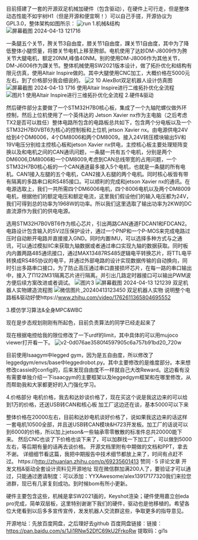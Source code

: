  目前搭建了一套的开源双足机械加硬件（包含驱动），在硬件上可行走，但是整体动态性能不如宇树H1（但是开源和便宜啊！）可以自己手搓，开源协议为GPL3.0，整体架构如图所示：
 ![run](https://github.com/Alexhuge1/Alexbot/assets/79268846/a2eb591e-d456-4b0f-b197-b859c2b0c155)
1.机械&结构
![屏幕截图 2024-04-13 121716](https://github.com/Alexhuge1/Alexbot/assets/79268846/150308cd-8ca5-4cd7-801d-cbc1b5fc478d)

一条腿五个关节，胯关节3自由度，膝关节1自由度，踝关节1自由度，其中为了降低整体小腿惯量，将膝关节电机上移至胯部。电机使用了达妙DM-J8009作为胯关节大腿电机，额定20NM,峰值40NM。别的使用DM-J8006作为其他关节，DM-J6006作为踝关节。整体机械使用SW2021版本设计，做了拓扑优化和结构有限元仿真，使用Altair Inspire做的。其中大腿使用CNC加工，大概价格在5000元左右。到了价格部分我会细说的。
![2 10](https://github.com/Alexhuge1/Alexbot/assets/79268846/501826ab-541a-40ca-8109-51b4ecc5542e)
AlexBot双足机器人设计仿真图
![屏幕截图 2024-04-13 1716](https://github.com/Alexhuge1/Alexbot/assets/79268846/c7eb36f5-861d-4384-a486-29a93eeace56)
使用Altair Inspire进行二维拓扑优化全流程
![图片1](https://github.com/Alexhuge1/Alexbot/assets/79268846/3afe8f92-c4c3-46a8-9cc9-73fd7369d808)
使用Altair Inspire进行三维拓扑优化全流程
2.硬件&驱动

然后硬件部分主要做了一个STM32H7B0核心板，集成了一个九轴陀螺仪做外环控制，然后上位机使用了一个英伟达的 Jetson Xavier nx作为主电脑（之后考虑TX2是否可以胜任）整体电路所包含的电路板总共如下，包含两个分电板以及一个STM32H7B0VBT6为核心的控制板和上位机 jetson Xavier nx。由电源供电24V给到4个DM6006，4个DM8006和两个DM8009。接入24V转压模块输出5V和19V电压分别给主控核心板和jetson Xavier nx供电，主控核心板主要处理矩阵变换以及和电机之间的CAN通讯问题，一条腿一共有五个电机，分别是两个DM6006,DM8006和一个DM8009,考虑到CAN总线带宽的占用问题，一个STM32H7B0核心板的一个CAN通道最多接入5个电机，也就是一条腿的所有电机。CAN1接入左腿的五个电机，CAN2接入右腿的两个电机。同时核心板皆有带有隔离的多路串口和RS485接口。可以顺利的完成和jetson Xavier nx的通讯。在电源选取上，我们一共所需四个DM6006电机，四个8006电机以及两个DM8009电机，根据他们的额定电压和额定电流，这里我们假设他们的输入电压都为24V，我们可得到总的功率为1968W的功率。所以我们这里选取了输出功率为2KW的DC直流源作为我们的供电电源。

选用STM32H7B0VBT6作为核心芯片，引出两路CAN通道FDCAN1和FDCAN2。电路设计包含输入的5V过压保护设计，通过一个PNP和一个P-MOS来完成电路过压时自动断开电路并直接接入GND。同时内置IMU，可以选择多种方式与之通讯，可以通过模拟IIC来获取九轴数据或者通过串口实现九轴的数据获取。同时板内内置两路485通讯接口，通过MAX13487RS485逻辑电平转换芯片，将TTL电平转换成RS485协议的电平，并通过外部电路的设计实现数据传输的自动换向，同时引出多路串口接口，为了防止高压通过串口直接损坏芯片，在每一路的串口输出中，接入了Π122M31隔离芯片进行隔离。并引出几路定时器接口可以输出PWM波方便后续方案改进或者调试。
![图片3](https://github.com/Alexhuge1/Alexbot/assets/79268846/45d509cd-a820-4300-86af-de6eaf1d7879)
![屏幕截图 2024-04-13 121239](https://github.com/Alexhuge1/Alexbot/assets/79268846/e625a7bd-51c1-4a25-b6b3-4c22a0512e78)
双足机器人实物建造流程图
![微信图片_20240413123450](https://github.com/Alexhuge1/Alexbot/assets/79268846/be32c725-1c60-49a8-b3aa-c7ed3b4e22c1)
双足机器人实物
说明整个电路板&驱动好使https://www.zhihu.com/video/1762611365804695552

3.模仿学习算法&全身MPC&WBC

现在是步态规划刚刚有所起色，目前负责算法的同学已经走起来了

现在根据电控给我的限位修改了一下urdf的limit，其中具体的可以用mujoco viewer打开看一下。
![v2-0d076ae3580f4597905c6a757b91bd20_720w](https://github.com/Alexhuge1/Alexbot/assets/79268846/ca007be0-8ff4-47b6-8b23-acb9bd97a089)

目前使用Isaagym中legged gym，因为是五自由度，所以修改了leggedgym/envs/base中leggedrobot.py。其中主要修改的是维度部分。本来想修改cassie的config的，后来发现自由度不一样就自己大改Reward。这边看有没有需要单独介绍一下isaacgym的主要框架以及leggedgym框架和在哪里修改，从而帮助我和大家都更好的入门强化学习。

4.价格部分
电机价格，我去和达妙谈价格了，现在买这个说是我这边来的可以给到1万的价格，还送USB转CAN和核心板
加工厂这边还在谈，基本5000可以下来

整体价格在20000左右，目前和达妙电机谈好价格了，说如果我这边来的话这样一套电机10500全部，并且送USB转CAN模块&H723开发板。加工厂的话说可以到6000的价格，所以加上jetson&一些轴承零零散散的标准件总共20000能下来。
然后CNC也谈了下价格也谈下来了，可以加群找一下加工厂，可以做到5000左右，等后期有量的话再去谈价格。
开源文档里附有中期做的文档和PPT，拿去不谢。
详细细节看这篇，我把中期报告中技术细节都放上来了，时间有点赶不过。
https://http://zhuanlan.zhihu.com/p/69235601413 赞同 · 5 评论文章
开发文档&驱动全套设计资料见开源地址
现在微信群加满200人了，要验证才可以通过，只能通过邀请制度：可以添加：YYXAwesome/alex13917177320我们来拉您进群，现已有几家复刻成功。到时候bom有所小更新。




硬件主要包含这些，机械是拿SW2021画的，Keyshot渲染；硬件使用嘉立创eda pro完成，简单双层板，这里特别谢谢下我们的硬件，驱动也是他移植的。希望各位大佬看到以后多多宣传宣传，发发机器人交流群这些，争取更多的指导意见。

开源地址：先放百度网盘，之后理好去github
百度网盘链接：链接：https://pan.baidu.com/s/1Ji1RNw52DfC69kU2FrkoRw 提取码：gi1s 
